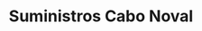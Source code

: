 ---
title: "Suministros Cabo Noval"
url: /sanlucar-de-barrameda/suministros-cabo-noval/
shop: Fußböden
---